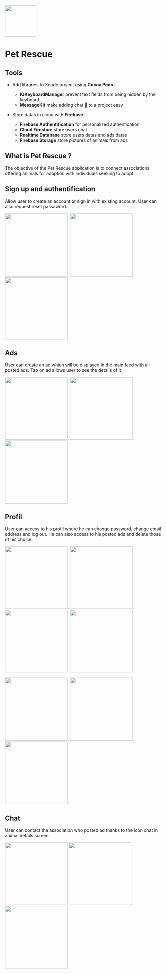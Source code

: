 <img src="img/DesignEvo.jpg" width="100">

# Pet Rescue

## Tools
* Add libraries to Xcode project using **Cocoa Pods** :
  * __IQKeyboardManager__ prevent text fields from being hidden by the keyboard
  * __MessageKit__ make adding chat 💬 to a project easy

* Store datas in cloud with **Firebase** :
  * __Firebase Authentification__ for personalized authentication
  * __Cloud Firestore__ store users chat
  * __Realtime Database__ store users datas and ads datas
  * __Firebase Storage__ store pictures of animals from ads 
  
 ## What is Pet Rescue ?
The objective of the Pet Rescue application is to connect associations offering animals for adoption with individuals seeking to adopt.

## Sign up and authentification
Allow user to create an account or sign in with existing account. 
User can also request reset passaword.

<img src="img/login.png" width="200">.   <img src="img/signin.png" width="200">.   <img src="img/signup.png" width="200">

## Ads
User can create an ad which will be displayed in the main feed with all posted ads. 
Tap on ad allows user to see the details of it

<img src="img/add.png" width="200">.    <img src="img/feed.png" width="200">.    <img src="img/details.png" width="200">

## Profil
User can access to his profil where he can change password, change email address and log out.
He can also access to his posted ads and delete those of his choice.

<img src="img/profilmenu.png" width="200">.    <img src="img/myprofil.png" width="200">.   <img src="img/myads.png" width="200">.    <img src="img/deletead.png" width="200">.

<img src="img/changepassword.png" width="200">.    <img src="img/editmail.png" width="200">.    <img src="img/logout.png" width="200">.

## Chat
User can contact the association who posted ad thanks to the icon chat in animal details screen.

<img src="img/details2.png" width="200">   <img src="img/message.png" width="200">.    <img src="img/chanels.png" width="200">.





 

